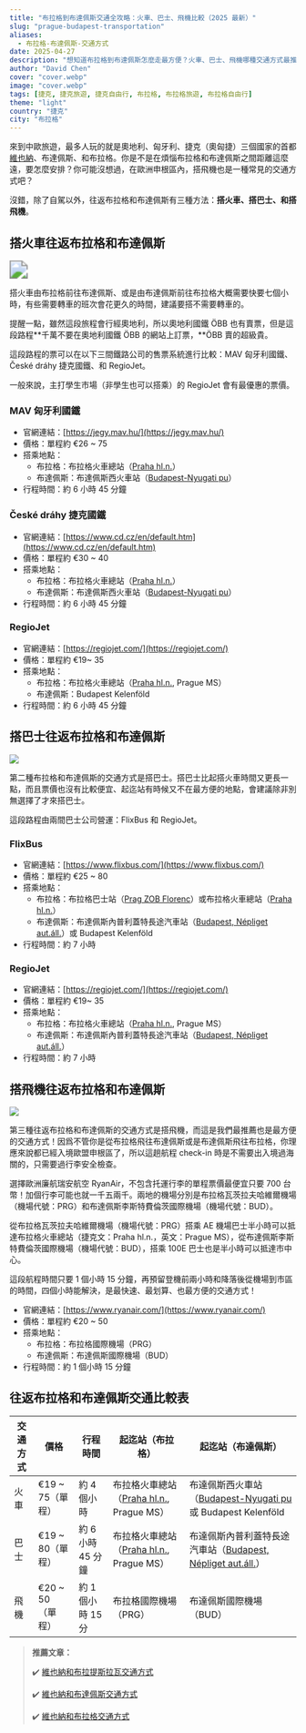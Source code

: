 ```yaml
---
title: "布拉格到布達佩斯交通全攻略：火車、巴士、飛機比較（2025 最新）"
slug: "prague-budapest-transportation"
aliases:
  - 布拉格-布達佩斯-交通方式
date: 2025-04-27
description: "想知道布拉格到布達佩斯怎麼走最方便？火車、巴士、飛機哪種交通方式最推薦？本篇整理最新票價、行程時間、起迄站資訊，帶你輕鬆搞定中歐旅行交通安排！"
author: "David Chen"
cover: "cover.webp"
image: "cover.webp"
tags: [捷克, 捷克旅遊, 捷克自由行, 布拉格, 布拉格旅遊, 布拉格自由行]
theme: "light"
country: "捷克"
city: "布拉格"
---
```


來到中歐旅遊，最多人玩的就是奧地利、匈牙利、捷克（奧匈捷）三個國家的首都[維也納]((/posts/維也納自由行/))、布達佩斯、和布拉格。你是不是在煩惱布拉格和布達佩斯之間距離這麼遠，要怎麼安排？你可能沒想過，在歐洲申根區內，搭飛機也是一種常見的交通方式吧？

沒錯，除了自駕以外，往返布拉格和布達佩斯有三種方法：**搭火車、搭巴士、和搭飛機**。

## 搭火車往返布拉格和布達佩斯

<img src="railjet.webp" style="zoom:200%;" />

搭火車由布拉格前往布達佩斯、或是由布達佩斯前往布拉格大概需要快要七個小時，有些需要轉車的班次會花更久的時間，建議要搭不需要轉車的。

提醒一點，雖然這段旅程會行經奧地利，所以奧地利國鐵 ÖBB 也有賣票，但是這段路程**千萬不要在奧地利國鐵 ÖBB 的網站上訂票，**ÖBB 賣的超級貴。

這段路程的票可以在以下三間鐵路公司的售票系統進行比較：MAV 匈牙利國鐵、České dráhy 捷克國鐵、和 RegioJet。

一般來說，主打學生市場（非學生也可以搭乘）的 RegioJet 會有最優惠的票價。

### MAV 匈牙利國鐵

- 官網連結：[https://jegy.mav.hu/](https://jegy.mav.hu/)
- 價格：單程約 €26 ~ 75
- 搭乘地點：
  - 布拉格：布拉格火車總站（[Praha hl.n.](https://maps.app.goo.gl/jEZ1VqJxamDfucQm9)）
  - 布達佩斯：布達佩斯西火車站（[Budapest-Nyugati pu](https://maps.app.goo.gl/ErB3KSHRion5h9eAA)）
- 行程時間：約 6 小時 45 分鐘

### České dráhy 捷克國鐵

- 官網連結：[https://www.cd.cz/en/default.htm](https://www.cd.cz/en/default.htm)
- 價格：單程約 €30 ~ 40
- 搭乘地點：
  - 布拉格：布拉格火車總站（[Praha hl.n.](https://maps.app.goo.gl/jEZ1VqJxamDfucQm9)）
  - 布達佩斯：布達佩斯西火車站（[Budapest-Nyugati pu](https://maps.app.goo.gl/ErB3KSHRion5h9eAA)）
- 行程時間：約 6 小時 45 分鐘

### RegioJet

- 官網連結：[https://regiojet.com/](https://regiojet.com/)
- 價格：單程約 €19~ 35
- 搭乘地點：
  - 布拉格：布拉格火車總站（[Praha hl.n.](https://maps.app.goo.gl/jEZ1VqJxamDfucQm9), Prague MS）
  - 布達佩斯：Budapest Kelenföld
- 行程時間：約 6 小時 45 分鐘

## 搭巴士往返布拉格和布達佩斯

![](flixbus.webp)

第二種布拉格和布達佩斯的交通方式是搭巴士。搭巴士比起搭火車時間又更長一點，而且票價也沒有比較便宜、起迄站有時候又不在最方便的地點，會建議除非別無選擇了才來搭巴士。

這段路程由兩間巴士公司營運：FlixBus 和 RegioJet。

### FlixBus

- 官網連結：[https://www.flixbus.com/](https://www.flixbus.com/)
- 價格：單程約 €25 ~ 80
- 搭乘地點：
  - 布拉格：布拉格巴士站（[Prag ZOB Florenc](https://maps.app.goo.gl/kVR73oEkdmTeR9b18)）或布拉格火車總站（[Praha hl.n.](https://maps.app.goo.gl/jEZ1VqJxamDfucQm9)）
  - 布達佩斯：布達佩斯內普利蓋特長途汽車站（[Budapest, Népliget aut.áll.](https://maps.app.goo.gl/1CFHcZtNBCdk5qe97)）或 Budapest Kelenföld
- 行程時間：約 7 小時

### RegioJet

- 官網連結：[https://regiojet.com/](https://regiojet.com/)
- 價格：單程約 €19~ 35
- 搭乘地點：
  - 布拉格：布拉格火車總站（[Praha hl.n.](https://maps.app.goo.gl/jEZ1VqJxamDfucQm9), Prague MS）
  - 布達佩斯：布達佩斯內普利蓋特長途汽車站（[Budapest, Népliget aut.áll.](https://maps.app.goo.gl/1CFHcZtNBCdk5qe97)）
- 行程時間：約 7 小時

## 搭飛機往返布拉格和布達佩斯

![](ryan-air.webp)

第三種往返布拉格和布達佩斯的交通方式是搭飛機，而這是我們最推薦也是最方便的交通方式！因爲不管你是從布拉格飛往布達佩斯或是布達佩斯飛往布拉格，你理應來說都已經入境歐盟申根區了，所以這趟航程 check-in 時是不需要出入境過海關的，只需要過行李安全檢查。

選擇歐洲廉航瑞安航空 RyanAir，不包含托運行李的單程票價最便宜只要 700 台幣！加個行李可能也就一千五兩千。兩地的機場分別是布拉格瓦茨拉夫哈維爾機場（機場代號：PRG）和布達佩斯李斯特費倫茨國際機場（機場代號：BUD）。

從布拉格瓦茨拉夫哈維爾機場（機場代號：PRG）搭乘 AE 機場巴士半小時可以抵達布拉格火車總站（捷克文：Praha hl.n.，英文：Prague MS），從布達佩斯李斯特費倫茨國際機場（機場代號：BUD），搭乘 100E 巴士也是半小時可以抵達市中心。

這段航程時間只要 1 個小時 15 分鐘，再預留登機前兩小時和降落後從機場到市區的時間，四個小時能解決，是最快速、最划算、也最方便的交通方式！

- 官網連結：[https://www.ryanair.com/](https://www.ryanair.com/)
- 價格：單程約 €20 ~ 50
- 搭乘地點：
  - 布拉格：布拉格國際機場（PRG）
  - 布達佩斯：布達佩斯國際機場（BUD）
- 行程時間：約  1 個小時 15 分鐘

## 往返布拉格和布達佩斯交通比較表

| 交通方式 | 價格                 | 行程時間          | 起迄站（布拉格）                                             | 起迄站（布達佩斯）                                           |
| -------- | -------------------- | ----------------- | ------------------------------------------------------------ | ------------------------------------------------------------ |
| 火車     | €19 ~ 75（單程） | 約 4 個小時       | 布拉格火車總站（[Praha hl.n.](https://maps.app.goo.gl/jEZ1VqJxamDfucQm9), Prague MS） | 布達佩斯西火車站（[Budapest-Nyugati pu](https://maps.app.goo.gl/ErB3KSHRion5h9eAA) 或 Budapest Kelenföld |
| 巴士     | €19 ~ 80（單程）     | 約 6 小時 45 分鐘 | 布拉格火車總站（[Praha hl.n.](https://maps.app.goo.gl/jEZ1VqJxamDfucQm9), Prague MS） | 布達佩斯內普利蓋特長途汽車站（[Budapest, Népliget aut.áll.](https://maps.app.goo.gl/1CFHcZtNBCdk5qe97)） |
| 飛機     | €20 ~ 50 （單程）         | 約 1 個小時 15 分 | 布拉格國際機場（PRG）                                        | 布達佩斯國際機場（BUD）                                      |

> **推薦文章：**
>
> ✔️ [維也納和布拉提斯拉瓦交通方式](/posts/vienna-bratislava-transport-guide/)
>
> ✔️ [維也納和布達佩斯交通方式](/posts/vienna-budapest-transport/)
>
> ✔️ [維也納和布拉格交通方式](/posts/vienna-prague-transport/)